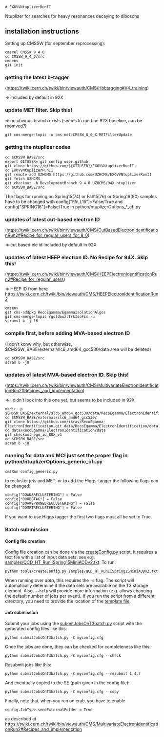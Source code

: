 	# EXOVVNtuplizerRunII

Ntuplizer for searches for heavy resonances decaying to dibosons

## installation instructions

Setting up CMSSW (for september reprocessing):

```
cmsrel CMSSW_9_4_0
cd CMSSW_9_4_0/src
cmsenv
git init
```

### getting the latest b-tagger
(https://twiki.cern.ch/twiki/bin/viewauth/CMS/Hbbtagging#V4_training)

=> included by default in 92X

### update MET filter. Skip this!

=> no obvious branch exists (seems to run fine 92X baseline, can be reomved?)
```
git cms-merge-topic -u cms-met:CMSSW_8_0_X-METFilterUpdate
```


### getting the ntuplizer codes
```
cd $CMSSW_BASE/src
export GITUSER=`git config user.github`
git clone https://github.com/${GITUSER}/EXOVVNtuplizerRunII 
cd EXOVVNtuplizerRunII
git remote add UZHCMS https://github.com/UZHCMS/EXOVVNtuplizerRunII
git fetch UZHCMS
git checkout -b DevelopmentBranch_9_4_0 UZHCMS/94X_ntuplizer
cd $CMSSW_BASE/src
```

The flags for running on Spring15(74) or Fall15(76) or Spring16(80) samples have to be changed with config["FALL15"]=False/True and config["SPRING16"]=False/True in python/ntuplizerOptions_*_cfi.py

### updates of latest cut-based electron ID
(https://twiki.cern.ch/twiki/bin/viewauth/CMS/CutBasedElectronIdentificationRun2#Recipe_for_regular_users_for_8_0)

=> cut based ele id included by default in 92X

### updates of latest HEEP electron ID. No Recipe for 94X. Skip this!
(https://twiki.cern.ch/twiki/bin/viewauth/CMS/HEEPElectronIdentificationRun2#Recipe_for_regular_users)

=> HEEP ID from here https://twiki.cern.ch/twiki/bin/viewauth/CMS/HEEPElectronIdentificationRun2

```
cmsenv
git cms-addpkg RecoEgamma/EgammaIsolationAlgos 
git cms-merge-topic rgoldouz:TrkIsoFix -u 
scramv1 b -j 16
```

### compile first, before adding MVA-based electron ID 
(I don't konw why, but otherwise, $CMSSW_BASE/external/slc6_amd64_gcc530/data area will be deleted)
```
cd $CMSSW_BASE/src
scram b -j8
```

### updates of latest MVA-based electron ID. Skip this!
(https://twiki.cern.ch/twiki/bin/viewauth/CMS/MultivariateElectronIdentificationRun2#Recipes_and_implementation)

=> I didn't look into this one yet, but seems to be included in 92X
```
mkdir -p $CMSSW_BASE/external/slc6_amd64_gcc530/data/RecoEgamma/ElectronIdentification/
cd $CMSSW_BASE/external/slc6_amd64_gcc530/
git clone https://github.com/ikrav/RecoEgamma-ElectronIdentification.git data/RecoEgamma/ElectronIdentification/data
cd data/RecoEgamma/ElectronIdentification/data
git checkout egm_id_80X_v1
cd $CMSSW_BASE/src
scram b -j8
```



### running for data and MC! just set the proper flag in python/ntuplizerOptions_generic_cfi.py

```
cmsRun config_generic.py 

```


to recluster jets and MET, or to add the Higgs-tagger the following flags can be changed:
```
config["DOAK8RECLUSTERING"] = False
config["DOHBBTAG"] = False
config["DOAK8PRUNEDRECLUSTERING"] = False
config["DOMETRECLUSTERING"] = False
```
If you want to use Higgs tagger the first two flags must all be set to True.

### Batch submission

#### Config file creation

Config file creation can be done via the [createConfig.py](Ntuplizer/tools/createConfig.py) script. It requires a text file with a list of input data sets, see e.g. [samples/QCD_HT_RunIISpring15MiniAODv2.txt](Ntuplizer/samples/QCD_HT_RunIISpring15MiniAODv2.txt). To run:
```
python tools/createConfig.py samples/QCD_HT_RunIISpring15MiniAODv2.txt
```
When running over *data*, this requires the ```-d``` flag. The script will automatically determine if the data sets are available on the T3 storage element. Also, ```--help``` will provide more information (e.g. allows changing the default number of jobs per event). If you run the script from a different directory, you need to provide the location of the [template file](Ntuplizer/submitJobsOnT3batch.cfg).

#### Job submission

Submit your jobs using the [submitJobsOnT3batch.py](Ntuplizer/submitJobsOnT3batch.py) script with the generated config files like this:
```
python submitJobsOnT3batch.py -C myconfig.cfg
```
Once the jobs are done, they can be checked for completeness like this:
```
python submitJobsOnT3batch.py -C myconfig.cfg --check
```
Resubmit jobs like this:
```
python submitJobsOnT3batch.py -C myconfig.cfg --resubmit 1,4,7
```
And eventually copied to the SE (path given in the config file):
```
python submitJobsOnT3batch.py -C myconfig.cfg --copy
```

Finally, note that, when you run on crab, you have to enable 
```
config.JobType.sendExternalFolder = True
```
as described at https://twiki.cern.ch/twiki/bin/viewauth/CMS/MultivariateElectronIdentificationRun2#Recipes_and_implementation
